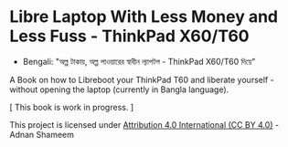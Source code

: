 # Libre Laptop With Less Money and Less Fuss - ThinkPad X60/T60

- Bengali: "অল্প টাকায়, অল্প পাওয়ারের স্বাধীন ল্যাপটপ - ThinkPad X60/T60 দিয়ে"

A Book on how to Libreboot your ThinkPad T60 and liberate yourself - without opening the laptop (currently in Bangla language).


[ This book is work in progress. ]


This project is licensed under [Attribution 4.0 International (CC BY 4.0)](https://creativecommons.org/licenses/by/4.0/) - Adnan Shameem